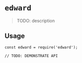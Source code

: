 # `edward`

> TODO: description

## Usage

```
const edward = require('edward');

// TODO: DEMONSTRATE API
```
